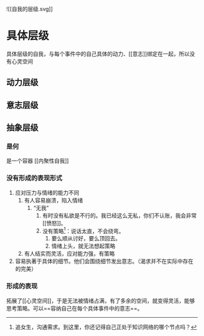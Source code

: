 ![[自我的层级.svg]]
# 具体层级
具体层级的自我，与每个事件中的自己具体的动力、[[意志]]绑定在一起，所以没有心灵空间
## 动力层级
## 意志层级
## 抽象层级
### 是何
是一个容器
[[内聚性自我]]
### 没有形成的表现形式
1. 应对压力与情绪的能力不同
	1. 有人容易崩溃，陷入情绪
		1. “无我”
			1. 有时没有私欲是不行的。我已经这么无私，你们不认账，我会非常[[愤怒]]。
			2. 没有策略[^1]：说话太直，不会绕弯。
				1. 要么顺从讨好，要么顶回去。
				2. 情绪上头，就无法想起策略
	2. 有人结实而灵活，应对能力强，有策略
2. 容易执著于具体的细节。他们会围绕细节发出意志。（渴求并不在实际中存在的完美）
### 形成的表现
拓展了[[心灵空间]]，于是无法被情绪占满，有了多余的空间，就变得灵活，能够思考策略。可以==容纳自己在每个具体事件中的意志==。

[^1]: 追女生，沟通需求。到这里，你还记得自己正处于知识网络的哪个节点吗？